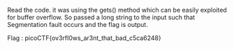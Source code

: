 Read the code. it was using the gets() method which can be easily exploited for buffer overflow. So passed a long string to the input such that Segmentation fault occurs and the flag is output.

Flag : picoCTF{ov3rfl0ws_ar3nt_that_bad_c5ca6248}

